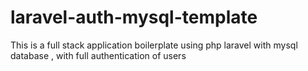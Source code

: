 # laravel-auth-mysql-template
This is a full stack application boilerplate using php laravel with mysql database , with full authentication of users
